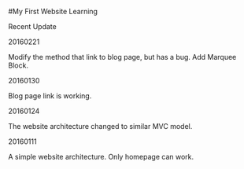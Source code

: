 #My First Website Learning

Recent Update


20160221

Modify the method that link to blog page, but has a bug.
Add Marquee Block.

20160130

Blog page link is working.

20160124

The website architecture changed to similar MVC model.

20160111

A simple website architecture.
Only homepage can work.
